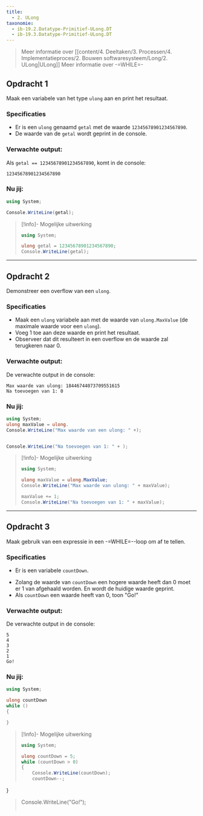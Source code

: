 ```yaml
---
title:
  - 2. ULong
taxonomie:
  - ib-19.2.Datatype-Primitief-ULong.DT
  - ib-19.3.Datatype-Primitief-ULong.DT
---
```


> Meer informatie over [[content/4. Deeltaken/3. Processen/4. Implementatieproces/2. Bouwen softwaresysteem/Long/2. ULong|ULong]]
> Meer informatie over -=WHILE=-

## Opdracht 1
Maak een variabele van het type `ulong` aan en print het resultaat.

### Specificaties
- Er is een `ulong` genaamd `getal` met de waarde `12345678901234567890`.
- De waarde van de `getal` wordt geprint in de console.

### Verwachte output:
Als `getal == 12345678901234567890`, komt in de console:
```
12345678901234567890
```

### Nu jij:
```C#
using System;

Console.WriteLine(getal);
```

> [!info]- Mogelijke uitwerking
> ``` csharp
> using System;
> 
> ulong getal = 12345678901234567890;
> Console.WriteLine(getal);
>```

---

## Opdracht 2
Demonstreer een overflow van een `ulong`.

### Specificaties
- Maak een `ulong` variabele aan met de waarde van `ulong.MaxValue` (de maximale waarde voor een `ulong`).
- Voeg 1 toe aan deze waarde en print het resultaat.
- Observeer dat dit resulteert in een overflow en de waarde zal terugkeren naar 0.

### Verwachte output:
De verwachte output in de console:
```
Max waarde van ulong: 18446744073709551615
Na toevoegen van 1: 0
```

### Nu jij:
```C#
using System;
ulong maxValue = ulong.
Console.WriteLine("Max waarde van een ulong: " +);


Console.WriteLine("Na toevoegen van 1: " + );
```

> [!info]- Mogelijke uitwerking
> ``` csharp
> using System;
> 
> ulong maxValue = ulong.MaxValue;
> Console.WriteLine("Max waarde van ulong: " + maxValue);
> 
> maxValue += 1;
> Console.WriteLine("Na toevoegen van 1: " + maxValue);
>```

---

## Opdracht 3
Maak gebruik van een expressie in een -=WHILE=--loop om af te tellen.

### Specificaties
* Er is een variabele `countDown`.
- Zolang de waarde van `countDown` een hogere waarde heeft dan 0 moet er 1 van afgehaald worden. En wordt de huidige waarde geprint.
- Als `countDown` een waarde heeft van 0, toon "Go!"

### Verwachte output:
De verwachte output in de console:
```
5
4
3
2
1
Go!
```

### Nu jij:
```C#
using System;

ulong countDown
while ()
{

}


```

> [!info]- Mogelijke uitwerking
> ``` csharp
> using System;
>
> ulong countDown = 5;
> while (countDown > 0)
> {
>     Console.WriteLine(countDown);
>     countDown--;
}
> Console.WriteLine("Go!");
>```
